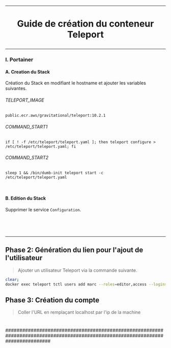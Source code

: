 ------------------------------------------------------------------------------------------
# <p align='center'> Guide de création du conteneur Teleport </p>
------------------------------------------------------------------------------------------
### I. Portainer
#### A. Creation du Stack
Création du Stack en modifiant le hostname et ajouter les variables suivantes.

###### TELEPORT_IMAGE
```bash
public.ecr.aws/gravitational/teleport:10.2.1
```

###### COMMAND_START1
```
if [ ! -f /etc/teleport/teleport.yaml ]; then teleport configure > /etc/teleport/teleport.yaml; fi
```

###### COMMAND_START2
```
sleep 1 && /bin/dumb-init teleport start -c /etc/teleport/teleport.yaml
```

<br />

#### B. Edition du Stack
Supprimer le service `Configuration`.
```
```

<br />
<br />

------------------------------------------------------------------------------------------

## Phase 2: Génération du lien pour l'ajout de l'utilisateur
> Ajouter un utilisateur Teleport via la commande suivante.
```bash
clear;
docker exec teleport tctl users add marc --roles=editor,access --logins=root
```
## Phase 3: Création du compte
> Coller l'URL en remplaçant localhost par l'ip de la machine


# 
# 
################################################################################################################################


